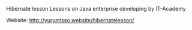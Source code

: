 Hibernate lesson
Lessons on Java enterprise developing by IT-Academy

Website: http://yurymisso.website/hibernatelesson/

